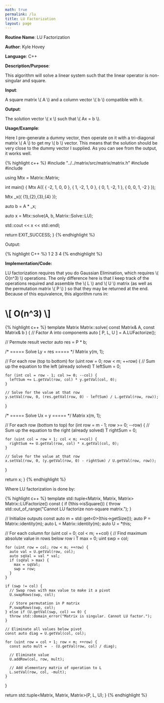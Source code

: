 ```yaml
---
math: true
permalink: /lu
title: LU Factorization
layout: page
---
```


**Routine Name**: LU Factorization

**Author**: Kyle Hovey

**Language**: C++

**Description/Purpose**:

This algorithm will solve a linear system such that the linear operator is non-singular and square.

**Input**:

A square matrix \\( A \\) and a column vector \\( b \\) compatible with it.

**Output**:

The solution vector \\( x \\) such that \\( Ax = b \\).

**Usage/Example**:

Here I pre-generate a dummy vector, then operate on it with a tri-diagonal matrix \\( A \\) to get my \\( b \\) vector. This means that the solution should be very close to the dummy vector I supplied. As you can see from the output, it works well.

{% highlight c++ %}
#include "../../matrix/src/matrix/matrix.h"
#include <iostream>
#include <vector>

using Mtx = Matrix::Matrix<double>;

int main() {
  Mtx A({
      { -2, 1, 0, 0 },
      { 1, -2, 1, 0 },
      { 0, 1, -2, 1 },
      { 0, 0, 1, -2 }
  });

  Mtx _x({ {1},{2},{3},{4} });

  auto b = A * _x;

  auto x = Mtx::solve(A, b, Matrix::Solve::LU);

  std::cout << x << std::endl;

  return EXIT_SUCCESS;
}
{% endhighlight %}

Output:

{% highlight C++ %}
1
2
3
4
{% endhighlight %}

**Implementation/Code:**

LU factorization requires that you do Gaussian Elimination, which requires \\( O(n^3) \\) operations. The only difference here is that I keep track of the operations required and assemble the \\( L \\) and \\( U \\) matrix (as well as the permutation matrix \\( P \\) ) so that they may be returned at the end. Because of this equivalence, this algorithm runs in:

# \\[ O(n^3) \\]

{% highlight c++ %}
template <typename T>
Matrix<T> Matrix<T>::solve(
    const Matrix<T>& A,
    const Matrix<T>& b
) {
  // Factor A into components
  auto [ P, L, U ] = A.LUFactorize();

  // Permute result vector
  auto res = P * b;

  /* ===== Solve Ly = res ===== */
  Matrix<T> y(m, 1);

  // For each row (top to bottom)
  for (uint row = 0; row < m; ++row) {
    // Sum up the equation to the left (already solved)
    T leftSum = 0;

    for (int col = row - 1; col >= 0; --col) {
      leftSum += L.getVal(row, col) * y.getVal(col, 0);
    }

    // Solve for the value at that row
    y.setVal(row, 0, (res.getVal(row, 0) - leftSum) / L.getVal(row, row));
  }

  /* ===== Solve Ux = y ===== */
  Matrix<T> x(m, 1);

  // For each row (bottom to top)
  for (int row = m - 1; row >= 0; --row) {
    // Sum up the equation to the right (already solved)
    T rightSum = 0;

    for (uint col = row + 1; col < m; ++col) {
      rightSum += U.getVal(row, col) * x.getVal(col, 0);
    }

    // Solve for the value at that row
    x.setVal(row, 0, (y.getVal(row, 0) - rightSum) / U.getVal(row, row));
  }

  return x;
}
{% endhighlight %}

Where LU factorization is done by:

{% highlight c++ %}
template <typename T>
std::tuple<Matrix<T>, Matrix<T>, Matrix<T>> Matrix<T>::LUFactorize() const {
  if (!this->isSquare()) {
    throw std::out_of_range("Cannot LU factorize non-square matrix.");
  }

  // Initialize outputs
  const auto m = std::get<0>(this->getSize());
  auto P = Matrix<T>::identity(m);
  auto L = Matrix<T>::identity(m);
  auto U = *this;

  // For each column
  for (uint col = 0; col < m; ++col) {
    // Find maximum absolute value in rows below row i
    T max = 0;
    uint swp = col;

    for (uint row = col; row < m; ++row) {
      auto val = U.getVal(row, col);
      auto sqVal = val * val;
      if (sqVal > max) {
        max = sqVal;
        swp = row;
      }
    }

    if (swp != col) {
      // Swap rows with max value to make it a pivot
      U.swapRows(swp, col);
      
      // Store permutation in P matrix
      P.swapRows(swp, col);
    } else if (U.getVal(swp, col) == 0) {
      throw std::domain_error("Matrix is singular. Cannot LU factor.");
    }
    
    // Eliminate all values below pivot
    const auto diag = U.getVal(col, col);

    for (uint row = col + 1; row < m; ++row) {
      const auto mult =  - (U.getVal(row, col) / diag);

      // Eliminate value
      U.addRow(col, row, mult);

      // Add elementary matrix of operation to L
      L.setVal(row, col, -mult);
    }
  }
  
  return std::tuple<Matrix<T>, Matrix<T>, Matrix<T>>(P, L, U);
}
{% endhighlight %}
